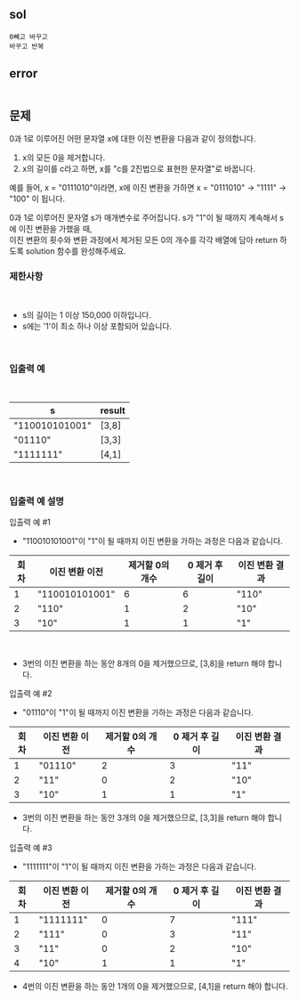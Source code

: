## sol
```
0빼고 바꾸고
바꾸고 반복
```
## error
```
```
## 문제
0과 1로 이루어진 어떤 문자열 x에 대한 이진 변환을 다음과 같이 정의합니다.  
  
1. x의 모든 0을 제거합니다.  
2. x의 길이를 c라고 하면, x를 "c를 2진법으로 표현한 문자열"로 바꿉니다.  
  
  
예를 들어, x = "0111010"이라면, x에 이진 변환을 가하면 x = "0111010" -> "1111" -> "100" 이 됩니다.  
  
0과 1로 이루어진 문자열 s가 매개변수로 주어집니다. s가 "1"이 될 때까지 계속해서 s에 이진 변환을 가했을 때,  
이진 변환의 횟수와 변환 과정에서 제거된 모든 0의 개수를 각각 배열에 담아 return 하도록 solution 함수를 완성해주세요.  
  
### 제한사항
  
<br/>

- s의 길이는 1 이상 150,000 이하입니다.
- s에는 '1'이 최소 하나 이상 포함되어 있습니다.
    
<br/>  
  
### 입출력 예
  
<br/>

| s              | result |
| -------------- | ------ |
| "110010101001" | [3,8]  |
| "01110"        | [3,3]  |
| "1111111"      | [4,1]  |
  
<br/>

### 입출력 예 설명
입출력 예 #1  
  
- "110010101001"이 "1"이 될 때까지 이진 변환을 가하는 과정은 다음과 같습니다.
  
| 회차 | 이진 변환 이전 | 제거할 0의 개수 | 0 제거 후 길이 | 이진 변환 결과 |
| ---- | -------------- | --------------- | -------------- | -------------- |
| 1    | "110010101001" | 6               | 6              | "110"          |
| 2    | "110"          | 1               | 2              | "10"           |
| 3    | "10"           | 1               | 1              | "1"            |
  
<br/>

- 3번의 이진 변환을 하는 동안 8개의 0을 제거했으므로, [3,8]을 return 해야 합니다.  
  
입출력 예 #2  
  
- "01110"이 "1"이 될 때까지 이진 변환을 가하는 과정은 다음과 같습니다.
  
| 회차 | 이진 변환 이전 | 제거할 0의 개수 | 0 제거 후 길이 | 이진 변환 결과 |
| ---- | -------------- | --------------- | -------------- | -------------- |
| 1    | "01110"        | 2               | 3              | "11"           |
| 2    | "11"           | 0               | 2              | "10"           |
| 3    | "10"           | 1               | 1              | "1"            |
  
- 3번의 이진 변환을 하는 동안 3개의 0을 제거했으므로, [3,3]을 return 해야 합니다.  
  
입출력 예 #3
  
- "1111111"이 "1"이 될 때까지 이진 변환을 가하는 과정은 다음과 같습니다.  
  
| 회차 | 이진 변환 이전 | 제거할 0의 개수 | 0 제거 후 길이 | 이진 변환 결과 |
| ---- | -------------- | --------------- | -------------- | -------------- |
| 1    | "1111111"      | 0               | 7              | "111"          |
| 2    | "111"          | 0               | 3              | "11"           |
| 3    | "11"           | 0               | 2              | "10"           |
| 4    | "10"           | 1               | 1              | "1"            |
  
- 4번의 이진 변환을 하는 동안 1개의 0을 제거했으므로, [4,1]을 return 해야 합니다.  